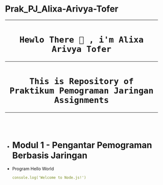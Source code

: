 # Prak_PJ_Alixa-Arivya-Tofer



<table align="center">
  <tr>
    <th>
      <h1><code>Hewlo There 👋 , i'm Alixa Arivya Tofer</code></h1>
    </th>
  </tr>
  <tr>
    <th>
      <h1><code>This is Repository of Praktikum Pemograman Jaringan Assignments</code></h1>
    </th>
  </tr>
</table><br><br>

 * # Modul 1 - Pengantar Pemograman Berbasis Jaringan
- Program Hello World
    ```yml
    console.log('Welcome to Node.js!')
  ```
